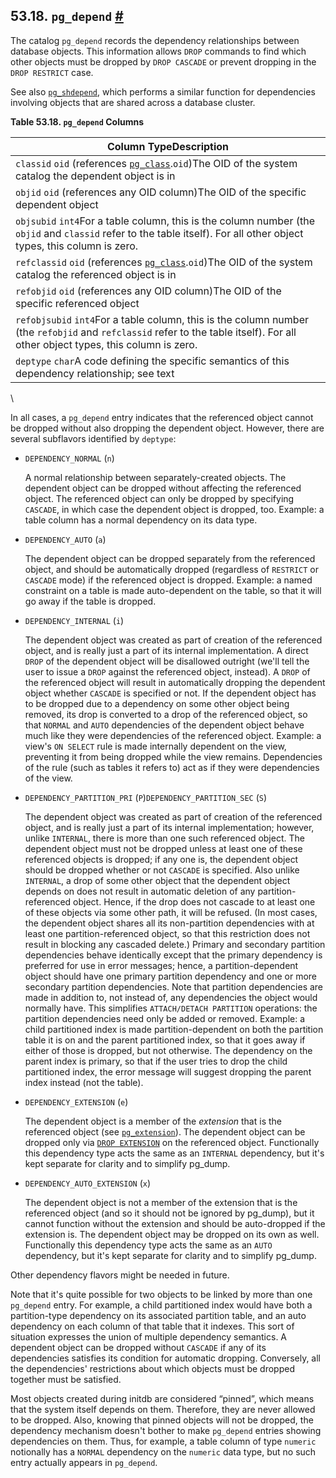 ## 53.18. `pg_depend` [#](#CATALOG-PG-DEPEND)

The catalog `pg_depend` records the dependency relationships between database objects. This information allows `DROP` commands to find which other objects must be dropped by `DROP CASCADE` or prevent dropping in the `DROP RESTRICT` case.

See also [`pg_shdepend`](catalog-pg-shdepend.html "53.48. pg_shdepend"), which performs a similar function for dependencies involving objects that are shared across a database cluster.

**Table 53.18. `pg_depend` Columns**

| Column TypeDescription                                                                                                                                                          |
| ------------------------------------------------------------------------------------------------------------------------------------------------------------------------------- |
| `classid` `oid` (references [`pg_class`](catalog-pg-class.html "53.11. pg_class").`oid`)The OID of the system catalog the dependent object is in                                |
| `objid` `oid` (references any OID column)The OID of the specific dependent object                                                                                               |
| `objsubid` `int4`For a table column, this is the column number (the `objid` and `classid` refer to the table itself). For all other object types, this column is zero.          |
| `refclassid` `oid` (references [`pg_class`](catalog-pg-class.html "53.11. pg_class").`oid`)The OID of the system catalog the referenced object is in                            |
| `refobjid` `oid` (references any OID column)The OID of the specific referenced object                                                                                           |
| `refobjsubid` `int4`For a table column, this is the column number (the `refobjid` and `refclassid` refer to the table itself). For all other object types, this column is zero. |
| `deptype` `char`A code defining the specific semantics of this dependency relationship; see text                                                                                |

\

In all cases, a `pg_depend` entry indicates that the referenced object cannot be dropped without also dropping the dependent object. However, there are several subflavors identified by `deptype`:

* `DEPENDENCY_NORMAL` (`n`)

    A normal relationship between separately-created objects. The dependent object can be dropped without affecting the referenced object. The referenced object can only be dropped by specifying `CASCADE`, in which case the dependent object is dropped, too. Example: a table column has a normal dependency on its data type.

* `DEPENDENCY_AUTO` (`a`)

    The dependent object can be dropped separately from the referenced object, and should be automatically dropped (regardless of `RESTRICT` or `CASCADE` mode) if the referenced object is dropped. Example: a named constraint on a table is made auto-dependent on the table, so that it will go away if the table is dropped.

* `DEPENDENCY_INTERNAL` (`i`)

    The dependent object was created as part of creation of the referenced object, and is really just a part of its internal implementation. A direct `DROP` of the dependent object will be disallowed outright (we'll tell the user to issue a `DROP` against the referenced object, instead). A `DROP` of the referenced object will result in automatically dropping the dependent object whether `CASCADE` is specified or not. If the dependent object has to be dropped due to a dependency on some other object being removed, its drop is converted to a drop of the referenced object, so that `NORMAL` and `AUTO` dependencies of the dependent object behave much like they were dependencies of the referenced object. Example: a view's `ON SELECT` rule is made internally dependent on the view, preventing it from being dropped while the view remains. Dependencies of the rule (such as tables it refers to) act as if they were dependencies of the view.

* `DEPENDENCY_PARTITION_PRI` (`P`)`DEPENDENCY_PARTITION_SEC` (`S`)

    The dependent object was created as part of creation of the referenced object, and is really just a part of its internal implementation; however, unlike `INTERNAL`, there is more than one such referenced object. The dependent object must not be dropped unless at least one of these referenced objects is dropped; if any one is, the dependent object should be dropped whether or not `CASCADE` is specified. Also unlike `INTERNAL`, a drop of some other object that the dependent object depends on does not result in automatic deletion of any partition-referenced object. Hence, if the drop does not cascade to at least one of these objects via some other path, it will be refused. (In most cases, the dependent object shares all its non-partition dependencies with at least one partition-referenced object, so that this restriction does not result in blocking any cascaded delete.) Primary and secondary partition dependencies behave identically except that the primary dependency is preferred for use in error messages; hence, a partition-dependent object should have one primary partition dependency and one or more secondary partition dependencies. Note that partition dependencies are made in addition to, not instead of, any dependencies the object would normally have. This simplifies `ATTACH/DETACH PARTITION` operations: the partition dependencies need only be added or removed. Example: a child partitioned index is made partition-dependent on both the partition table it is on and the parent partitioned index, so that it goes away if either of those is dropped, but not otherwise. The dependency on the parent index is primary, so that if the user tries to drop the child partitioned index, the error message will suggest dropping the parent index instead (not the table).

* `DEPENDENCY_EXTENSION` (`e`)

    The dependent object is a member of the *extension* that is the referenced object (see [`pg_extension`](catalog-pg-extension.html "53.22. pg_extension")). The dependent object can be dropped only via [`DROP EXTENSION`](sql-dropextension.html "DROP EXTENSION") on the referenced object. Functionally this dependency type acts the same as an `INTERNAL` dependency, but it's kept separate for clarity and to simplify pg\_dump.

* `DEPENDENCY_AUTO_EXTENSION` (`x`)

    The dependent object is not a member of the extension that is the referenced object (and so it should not be ignored by pg\_dump), but it cannot function without the extension and should be auto-dropped if the extension is. The dependent object may be dropped on its own as well. Functionally this dependency type acts the same as an `AUTO` dependency, but it's kept separate for clarity and to simplify pg\_dump.

Other dependency flavors might be needed in future.

Note that it's quite possible for two objects to be linked by more than one `pg_depend` entry. For example, a child partitioned index would have both a partition-type dependency on its associated partition table, and an auto dependency on each column of that table that it indexes. This sort of situation expresses the union of multiple dependency semantics. A dependent object can be dropped without `CASCADE` if any of its dependencies satisfies its condition for automatic dropping. Conversely, all the dependencies' restrictions about which objects must be dropped together must be satisfied.

Most objects created during initdb are considered “pinned”, which means that the system itself depends on them. Therefore, they are never allowed to be dropped. Also, knowing that pinned objects will not be dropped, the dependency mechanism doesn't bother to make `pg_depend` entries showing dependencies on them. Thus, for example, a table column of type `numeric` notionally has a `NORMAL` dependency on the `numeric` data type, but no such entry actually appears in `pg_depend`.